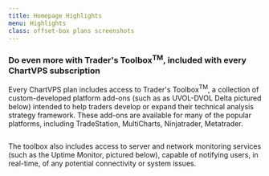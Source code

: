 ```yaml
---
title: Homepage Highlights
menu: Highlights
class: offset-box plans screenshots
---
```


<div><div class="page-wrapper">
    <div class="page-content"><h3>Do even more with Trader's Toolbox<sup>TM</sup>, included with every ChartVPS subscription</h3>
      <p>Every ChartVPS plan includes access to Trader's Toolbox<sup>TM</sup>, a collection of custom-developed platform add-ons (such as as UVOL-DVOL Delta pictured below) intended to help traders develop or expand their technical analysis strategy framework. These add-ons are available for many of the popular platforms, including TradeStation, MultiCharts, Ninjatrader, Metatrader.</p>
      <p class="screenshot"><img src="images/ChartVPS_UVOL-DVOL-Delta-SPY-M1.PNG" alt="" class="screenshot" title="ChartVPS Trader's Toolbox - UVOL-DVOL Delta on SPY 1 minute chart"></p><p class="margintop2 marginbottom2">The toolbox also includes access to server and network monitoring services (such as the Uptime Monitor, pictured below), capable of notifying users, in real-time, of any potential connectivity or system issues.</p><p class="screenshot"><img src="images/marko-vps-logs.PNG" alt="" class="screenshot" title="ChartVPS Trader's Toolbox - server uptime monitoring and real-time alerts"></p></div></div></div>